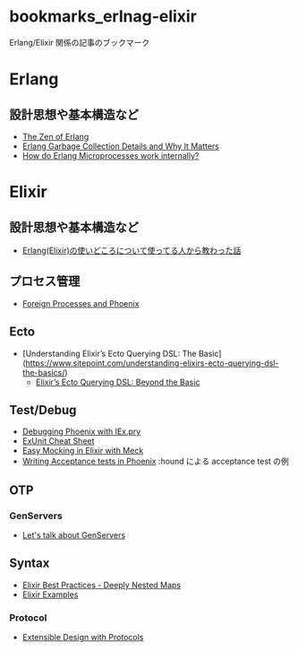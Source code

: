 # bookmarks_erlnag-elixir
Erlang/Elixir 関係の記事のブックマーク

# Erlang
## 設計思想や基本構造など
- [The Zen of Erlang](http://ferd.ca/the-zen-of-erlang.html)
- [Erlang Garbage Collection Details and Why It Matters](https://hamidreza-s.github.io/erlang%20garbage%20collection%20memory%20layout%20soft%20realtime/2015/08/24/erlang-garbage-collection-details-and-why-it-matters.html)
- [How do Erlang Microprocesses work internally?](https://www.reddit.com/r/erlang/comments/4sogzb/how_do_erlang_microprocesses_work_internally/)

# Elixir
## 設計思想や基本構造など
- [Erlang(Elixir)の使いどころについて使ってる人から教わった話](http://togetter.com/li/977171)

## プロセス管理
- [Foreign Processes and Phoenix](https://shift.infinite.red/foreign-processes-and-phoenix-555179c24151#.tzw8s1uk1)

## Ecto
- [Understanding Elixir’s Ecto Querying DSL: The Basic] (https://www.sitepoint.com/understanding-elixirs-ecto-querying-dsl-the-basics/)
  - [Elixir’s Ecto Querying DSL: Beyond the Basic](https://www.sitepoint.com/elixirs-ecto-querying-dsl-beyond-the-basics/)

## Test/Debug
- [Debugging Phoenix with IEx.pry](https://medium.com/@diamondgfx/debugging-phoenix-with-iex-pry-5417256e1d11#.eyjvklsn7)
- [ExUnit Cheat Sheet](http://blog.lucidsimple.com/2016/01/31/exunit-cheat-sheet.html?utm_campaign=elixir_radar_39&utm_medium=email&utm_source=RD+Station)
- [Easy Mocking in Elixir with Meck](http://blog.lucidsimple.com/2016/01/04/easy-mocking-in-elixir-with-meck.html)
- [Writing Acceptance tests in Phoenix](http://blog.plataformatec.com.br/2016/01/writing-acceptance-tests-in-phoenix/?utm_campaign=elixir_radar_34&utm_medium=email&utm_source=RD+Station) :hound による acceptance test の例

## OTP
### GenServers
- [Let's talk about GenServers](http://codingwithaxe.com/lets-talk-about-genserver-in-elixir/)

## Syntax
- [Elixir Best Practices - Deeply Nested Maps](https://dockyard.com/blog/2016/02/01/elixir-best-practices-deeply-nested-maps)
- [Elixir Examples](https://elixir-examples.github.io/)

### Protocol
- [Extensible Design with Protocols](https://blog.drewolson.org/extensible-design-with-protocols/)

